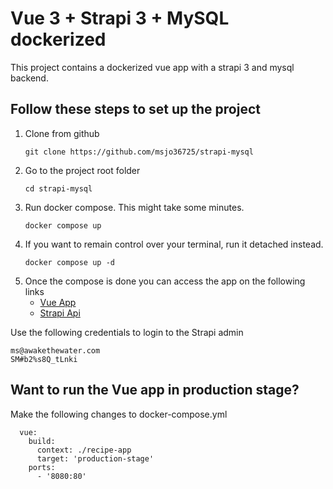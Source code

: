 # Vue 3 + Strapi 3 + MySQL dockerized 
This project contains a dockerized vue app with a strapi 3 and mysql backend. 

## Follow these steps to set up the project

1. Clone from github
    ```
    git clone https://github.com/msjo36725/strapi-mysql
    ```
2. Go to the project root folder
    ```
    cd strapi-mysql
    ```
3. Run docker compose. This might take some minutes.
    ```
    docker compose up
    ```
4. If you want to remain control over your terminal, run it detached instead.
    ```
    docker compose up -d
    ```
5. Once the compose is done you can access the app on the following links
    - [Vue App](http://localhost:8080/)
    - [Strapi Api](http://localhost:1337/admin)

Use the following credentials to login to the Strapi admin

    ms@awakethewater.com
    SM#b2%s8Q_tLnki
    



## Want to run the Vue app in production stage?

Make the following changes to docker-compose.yml

```
  vue:
    build:
      context: ./recipe-app
      target: 'production-stage'
    ports:
      - '8080:80'
```